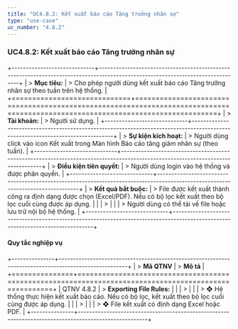 ```yaml
---
title: "UC4.8.2: Kết xuất báo cáo Tăng trưởng nhân sự"
type: "use-case"
uc_number: "4.8.2"
---
```


### UC4.8.2: Kết xuất báo cáo Tăng trưởng nhân sự

+-----------------------------+--------------------------------------------------------------------------------------------------------------------------------+
| > **Mục tiêu:**             | > Cho phép người dùng kết xuất báo cáo Tăng trưởng nhân sự theo tuần trên hệ thống.                                            |
+=============================+================================================================================================================================+
| > **Tài khoản:**            | > Người sử dụng.                                                                                                               |
+-----------------------------+--------------------------------------------------------------------------------------------------------------------------------+
| > **Sự kiện kích hoạt:**    | > Người dùng click vào icon Kết xuất trong Màn hình Báo cáo tăng giảm nhân sự (theo tuần).                                     |
+-----------------------------+--------------------------------------------------------------------------------------------------------------------------------+
| > **Điều kiện tiên quyết:** | > Người dùng login vào hệ thống và được phân quyền.                                                                            |
+-----------------------------+--------------------------------------------------------------------------------------------------------------------------------+
| > **Kết quả bắt buộc:**     | > File được kết xuất thành công ra định dạng được chọn (Excel/PDF). Nếu có bộ lọc kết xuất theo bộ lọc cuối cùng được áp dụng. |
|                             | >                                                                                                                              |
|                             | > Người dùng có thể tải về file hoặc lưu trữ nội bộ hệ thống.                                                                  |
+-----------------------------+--------------------------------------------------------------------------------------------------------------------------------+

#### Quy tắc nghiệp vụ

+---------------+------------------------------------------------------------------------------------------------------+
| > **Mã QTNV** | > **Mô tả**                                                                                          |
+===============+======================================================================================================+
| QTNV 4.8.2    | > **Exporting File Rules:**                                                                          |
|               | >                                                                                                    |
|               | > ❖ Hệ thống thực hiện kết xuất báo cáo. Nếu có bộ lọc, kết xuất theo bộ lọc cuối cùng được áp dụng. |
|               | >                                                                                                    |
|               | > ❖ File kết xuất có định dạng Excel hoặc PDF.                                                       |
+---------------+------------------------------------------------------------------------------------------------------+
